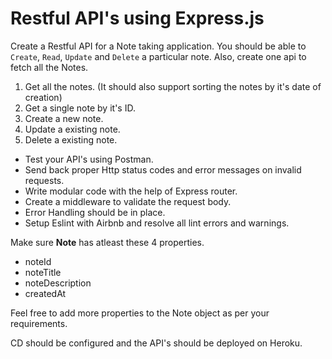 # Restful API's using Express.js

Create a Restful API for a Note taking application. You should be able to `Create`, `Read`, `Update` and `Delete` a particular note. Also, create one api to fetch all the Notes. 

1. Get all the notes. (It should also support sorting the notes by it's date of creation)
2. Get a single note by it's ID.
3. Create a new note.
4. Update a existing note.
5. Delete a existing note.

- Test your API's using Postman.
- Send back proper Http status codes and error messages on invalid requests.
- Write modular code with the help of Express router.
- Create a middleware to validate the request body.
- Error Handling should be in place.
- Setup Eslint with Airbnb and resolve all lint errors and warnings.

Make sure **Note** has atleast these 4 properties. 
 - noteId
 - noteTitle
 - noteDescription
 - createdAt

Feel free to add more properties to the Note object as per your requirements.

CD should be configured and the API's should be deployed on Heroku.